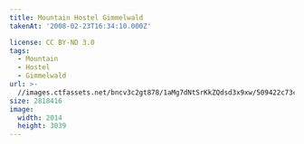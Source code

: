```yaml
---
title: Mountain Hostel Gimmelwald
takenAt: '2008-02-23T16:34:10.000Z'

license: CC BY-ND 3.0
tags:
  - Mountain
  - Hostel
  - Gimmelwald
url: >-
  //images.ctfassets.net/bncv3c2gt878/1aMg7dNtSrKkZQdsd3x9xw/509422c73c837b32910a0eba0ad67d9f/mountain-hostel-gimmelwald_4560345028_o
size: 2818416
image:
  width: 2014
  height: 3039
---
```

